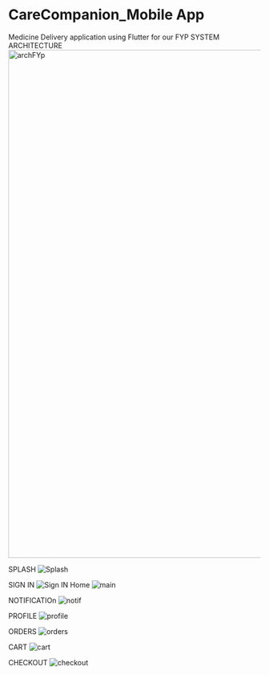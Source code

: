 # CareCompanion_Mobile App
 Medicine Delivery application using Flutter for our FYP
SYSTEM ARCHITECTURE
<img width="1013" alt="archFYp" src="https://github.com/mfaseeh10/CareCompanion_MobileApp/assets/42106962/659a8375-47c9-4d6e-8839-9f5de837fcf1">


SPLASH
![Splash](https://github.com/mfaseeh10/CareCompanion_MobileApp/assets/42106962/29d602c2-fd86-4568-b65e-8ec03bb4693e)

SIGN IN
![Sign IN](https://github.com/mfaseeh10/CareCompanion_MobileApp/assets/42106962/c7ee47eb-9959-4310-84e6-62a75638fc73)
Home
![main](https://github.com/mfaseeh10/CareCompanion_MobileApp/assets/42106962/deb728f1-a859-4323-b838-9c323195a1e5)

NOTIFICATIOn
![notif](https://github.com/mfaseeh10/CareCompanion_MobileApp/assets/42106962/9214c2f9-4804-479b-99bb-bcdf5fc27132)

PROFILE
![profile](https://github.com/mfaseeh10/CareCompanion_MobileApp/assets/42106962/b07cdcd9-c1ad-4afd-9acf-c10d6dfd7de7)

ORDERS
![orders](https://github.com/mfaseeh10/CareCompanion_MobileApp/assets/42106962/4960e4af-8cdd-4217-b3a1-0e45f1ed9313)

CART
![cart](https://github.com/mfaseeh10/CareCompanion_MobileApp/assets/42106962/6db4d683-7da3-4bde-b877-a26ad91b2921)

CHECKOUT
![checkout](https://github.com/mfaseeh10/CareCompanion_MobileApp/assets/42106962/7ee2c40d-455e-4766-9ac5-e4e8eddb0b45)


